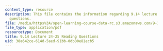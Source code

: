 ```yaml
---
content_type: resource
description: This file contains the information regarding 9.14 lecture 24-25 reading
  questions.
file: /media/https%3A/open-learning-course-data-rc.s3.amazonaws.com/9-14-brain-structure-and-its-origins-spring-2014/38a642ce614d5aed91bb0db80e81ecb5_MIT9_14S14_Lec24-25ReadQue.pdf
file_type: application/pdf
resourcetype: Document
title: 9.14 Lecture 24-25 Reading Questions
uid: 38a642ce-614d-5aed-91bb-0db80e81ecb5
---
```

